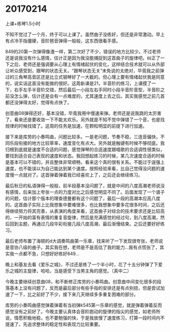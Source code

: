 # 20170214

上课+练琴1.5小时

不知不觉过了一个月，终于可以上课了。虽然曲子没练好，但还是非常激动。早上有点冷手指僵硬，音阶琶音弹得一般般，这东西很看手感。

849的20第一次弹得像渣一样，第二次好了不少，错误的地方比较少。不过老师还是说我没有什么感情，估计正是因为我没能捕捉到这首曲子的旋律吧。纠正了一下之后，老师还是强调要从心理上有情绪起伏的变化，这样结合技术就可以从外部让听众感受到，跟琴的状态无关。“跟琴状态无关”未免说的太绝对，毕竟我之前弹过的三角琴高音区还是比立式钢琴好了一大截的。但心理上要有情绪起伏我是同意的，说实话这首没有能做的很好。这周新课是21，半音阶的练习，上课摸了一下，右手左手半音阶交错，然后最后一小段左右手同时小段半音阶音型，半音阶之前没怎么弹，估计还是会有一点难度的，尤其速度上去之后。其实我感觉之前几首都还没弹得太好，觉得有点快了。

创意曲08弹得还好，基本没错，毕竟我用中慢速来弹。老师还是说我跳的太厉害了，看来还是要收敛一下不能太欢乐。另外就是不知不觉中弹错了一个音，也是找规律的时候找错了。这周的任务是加速，在颗粒明显的前提下进行加速。

接下来是库劳的小奏鸣曲，问题比较多。一是老问题，节奏不稳，三连音偏快，不同乐段衔接的地方比较草率，速度变化有点大。另外就是触键有时候不够彻底。我归根到底就是速度不合适的问题，感觉弹琴的合适速度跟唱歌的合适调性很类似，要找到适合自己表现的速度和状态。我回想起练习的时候，某几次速度合适的时候是基本可以不错的，并且整体非常顺畅，看来这个真的很有关系。不能过于逞强上速度，也不能误以为自己能达到某个速度。按照经验来看，比自己觉得没问题的速度慢一点就对了。这首弹着弹着我已经喜欢上了，之后还会继续练习。

最后秋日的私语弹得一般般，前半段基本没问题了，就是中间的八度高潮老师说没有感情，后来加上夸张一点的力度对比之后感觉明显不同了。后面发现了一个谱子的问题，估计那个版本的理查德曼都有这个问题了，最后一段的高潮本应高八度的。这首曲子实际上比我想象中要难很多，也比我想象中要多花很多时间，之后还得继续努力将其完善，从表演的角度来看，这首曲子对综合的技术要求还是比较高的，一开始的富有表情的重复音旋律，然后是充满感觉的经过句，到八度高潮，然后回到主题，再通过几段华彩衔接几段八度高潮，最后渐慢结束。之后还要好好练习。

最后老师布置了海顿的d大调奏鸣曲第一乐章，找来听了一下发现很夸张，老师说是音协八级的曲子。其实我在想，老师是不是高估了我的能力...我有点慌张了，其实我一点都不急，只想好好练好849...

晚上和基友去看《爱乐之城》，不过还是练了一个半小时，花了十五分钟弹了下爱乐之城的主旋律，哈哈，当是感受下当男主角的感觉。（真中二）

今晚主要继续创意曲08，和不断修正库劳的小奏鸣曲。创意曲中间变化很多的段落基本上没有问题了，反而是最后部分有些手指的安排还是有点别扭，但是尝试加速了一下，比之前好了不少，接下来几天继续多多重复困难的部分。

库劳的小奏鸣曲感觉弹着弹着有当初弹k545第一乐章的感觉，就是弹着弹着反而感觉没有之前好了。今晚主要认真体会音阶跑动的旋律的指尖的感觉，如老师所说，情愿积极地稳，也不要勉强的快，于是我放慢了速度练习，打算一段时间内不提速了，先追求整体的稳定性和表现力比较重要。
